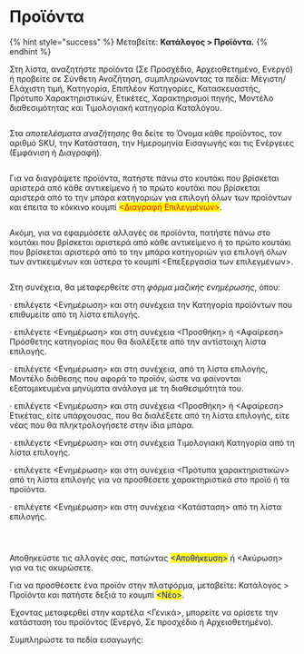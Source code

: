 # Προϊόντα

{% hint style="success" %}
Μεταβείτε: **Κατάλογος > Προϊόντα.**
{% endhint %}

Στη λίστα, αναζητήστε προϊόντα (Σε Προσχέδιο, Αρχειοθετημένο, Ενεργό) ή προβείτε σε Σύνθετη Αναζήτηση, συμπληρώνοντας τα πεδία: Μέγιστη/Ελάχιστη τιμή, Κατηγορία, Επιπλέον Κατηγορίες, Κατασκευαστής, Πρότυπο Χαρακτηριστικών, Ετικέτες, Χαρακτηρισμοί πηγής, Μοντέλο διαθεσιμότητας και Τιμολογιακή κατηγορία Καταλόγου.

<figure><img src="../../.gitbook/assets/ScreenHunter 125.png" alt=""><figcaption></figcaption></figure>

Στα _αποτελέσματα αναζήτησης_ θα δείτε το Όνομα κάθε προϊόντος, τον αριθμό SKU, την Κατάσταση, την Ημερομηνία Εισαγωγής και τις Ενέργειες (Εμφάνιση ή Διαγραφή).&#x20;

<figure><img src="../../.gitbook/assets/ScreenHunter 11.png" alt=""><figcaption></figcaption></figure>

Για να διαγράψετε προϊόντα, πατήστε πάνω στο κουτάκι που βρίσκεται αριστερά από κάθε αντικείμενο ή το πρώτο κουτάκι που βρίσκεται αριστερά από το την μπάρα κατηγοριών για επιλογή όλων των προϊόντων και έπειτα το κόκκινο κουμπί <mark style="color:red;"><Διαγραφή Επιλεγμένων></mark>.

<figure><img src="../../.gitbook/assets/ScreenHunter 59.png" alt=""><figcaption></figcaption></figure>

Ακόμη, για να εφαρμόσετε αλλαγές σε προϊόντα, πατήστε πάνω στο κουτάκι που βρίσκεται αριστερά από κάθε αντικείμενο ή το πρώτο κουτάκι που βρίσκεται αριστερά από το την μπάρα κατηγοριών για επιλογή όλων των αντικειμένων και ύστερα το κουμπί <Επεξεργασία των επιλεγμένων>.

<figure><img src="../../.gitbook/assets/ScreenHunter 121.png" alt=""><figcaption></figcaption></figure>

Στη συνέχεια, θα μεταφερθείτε στη _φόρμα μαζικής ενημέρωσης_, όπου:

· επιλέγετε <Ενημέρωση> και στη συνέχεια την Κατηγορία προϊόντων που επιθυμείτε από τη λίστα επιλογής.

· επιλέγετε <Ενημέρωση> και στη συνέχεια <Προσθήκη> ή <Αφαίρεση> Πρόσθετης κατηγορίας που θα διαλέξετε από την αντίστοιχη λίστα επιλογής.

· επιλέγετε <Ενημέρωση> και στη συνέχεια, από τη λίστα επιλογής, Μοντέλο διάθεσης που αφορά το προϊόν, ώστε να φαίνονται εξατομικευμένα μηνύματα ανάλογα με τη διαθεσιμότητά του.

· επιλέγετε <Ενημέρωση> και στη συνέχεια <Προσθήκη> ή <Αφαίρεση> Ετικέτας, είτε υπάρχουσας, που θα διαλέξετε από τη λίστα επιλογής, είτε νέας που θα πληκτρολογήσετε στην ίδια μπάρα.

· επιλέγετε <Ενημέρωση> και στη συνέχεια Τιμολογιακή Κατηγορία από τη λίστα επιλογής.

· επιλέγετε <Ενημέρωση> και στη συνέχεια <Πρότυπα χαρακτηριστικών> από τη λίστα επιλογής για να προσθέσετε χαρακτηριστικά στο προϊό ή τα προϊόντα.

· επιλέγετε <Ενημέρωση> και στη συνέχεια <Κατάσταση> από τη λίστα επιλογής.

<div>

<figure><img src="../../.gitbook/assets/ScreenHunter 122.png" alt=""><figcaption></figcaption></figure>

 

<figure><img src="../../.gitbook/assets/ScreenHunter 123 (1).png" alt=""><figcaption></figcaption></figure>

 

<figure><img src="../../.gitbook/assets/ScreenHunter 124 (1).png" alt=""><figcaption></figcaption></figure>

</div>

Αποθηκεύστε τις αλλαγές σας, πατώντας <mark style="color:blue;"><Αποθήκευση></mark> ή <Ακύρωση> για να τις ακυρώσετε.

Για να προσθέσετε ένα προϊόν στην πλατφόρμα, μεταβείτε: Κατάλογος > Προϊόντα και πατήστε δεξιά το κουμπί <mark style="color:blue;"><Νέο></mark>.

Έχοντας μεταφερθεί στην καρτέλα <Γενικά>, μπορείτε να ορίσετε την κατάσταση του προϊόντος (Ενεργό, Σε προσχέδιο ή Αρχειοθετημένο). &#x20;

Συμπληρώστε τα πεδία εισαγωγής:



<div>

<figure><img src="../../.gitbook/assets/ScreenHunter 12.png" alt=""><figcaption></figcaption></figure>

 

<figure><img src="../../.gitbook/assets/ScreenHunter 13.png" alt=""><figcaption></figcaption></figure>

 

<figure><img src="../../.gitbook/assets/ScreenHunter 14.png" alt=""><figcaption></figcaption></figure>

</div>

